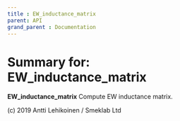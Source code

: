 ```yaml
---
title : EW_inductance_matrix
parent: API
grand_parent : Documentation
---
```

# Summary for: **EW_inductance_matrix**

**EW_inductance_matrix** Compute EW inductance matrix.

(c) 2019 Antti Lehikoinen / Smeklab Ltd

